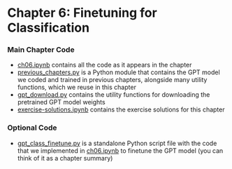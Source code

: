 # Chapter 6: Finetuning for Classification

### Main Chapter Code

- [ch06.ipynb](ch06.ipynb) contains all the code as it appears in the chapter
- [previous_chapters.py](previous_chapters.py)  is a Python module that contains the GPT model we coded and trained in previous chapters, alongside many utility functions, which we reuse in this chapter
- [gpt_download.py](gpt_download.py) contains the utility functions for downloading the pretrained GPT model weights
- [exercise-solutions.ipynb](exercise-solutions.ipynb) contains the exercise solutions for this chapter

### Optional Code

- [gpt_class_finetune.py](gpt_class_finetune.py) is a standalone Python script file with the code that we implemented in [ch06.ipynb](ch06.ipynb) to finetune the GPT model (you can think of it as a chapter summary)

